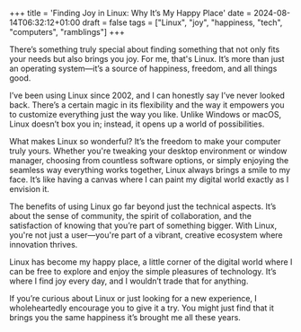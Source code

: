 +++
title = 'Finding Joy in Linux: Why It’s My Happy Place'
date = 2024-08-14T06:32:12+01:00
draft = false
tags = ["Linux", "joy", "happiness, "tech", "computers", "ramblings"]
+++

There’s something truly special about finding something that not only fits your needs but also brings you joy. For me, that's Linux. It’s more than just an operating system—it’s a source of happiness, freedom, and all things good.

I’ve been using Linux since 2002, and I can honestly say I’ve never looked back. There’s a certain magic in its flexibility and the way it empowers you to customize everything just the way you like. Unlike Windows or macOS, Linux doesn’t box you in; instead, it opens up a world of possibilities.

What makes Linux so wonderful? It’s the freedom to make your computer truly yours. Whether you're tweaking your desktop environment or window manager, choosing from countless software options, or simply enjoying the seamless way everything works together, Linux always brings a smile to my face. It’s like having a canvas where I can paint my digital world exactly as I envision it.

The benefits of using Linux go far beyond just the technical aspects. It’s about the sense of community, the spirit of collaboration, and the satisfaction of knowing that you’re part of something bigger. With Linux, you're not just a user—you're part of a vibrant, creative ecosystem where innovation thrives.

Linux has become my happy place, a little corner of the digital world where I can be free to explore and enjoy the simple pleasures of technology. It’s where I find joy every day, and I wouldn’t trade that for anything.

If you’re curious about Linux or just looking for a new experience, I wholeheartedly encourage you to give it a try. You might just find that it brings you the same happiness it’s brought me all these years.